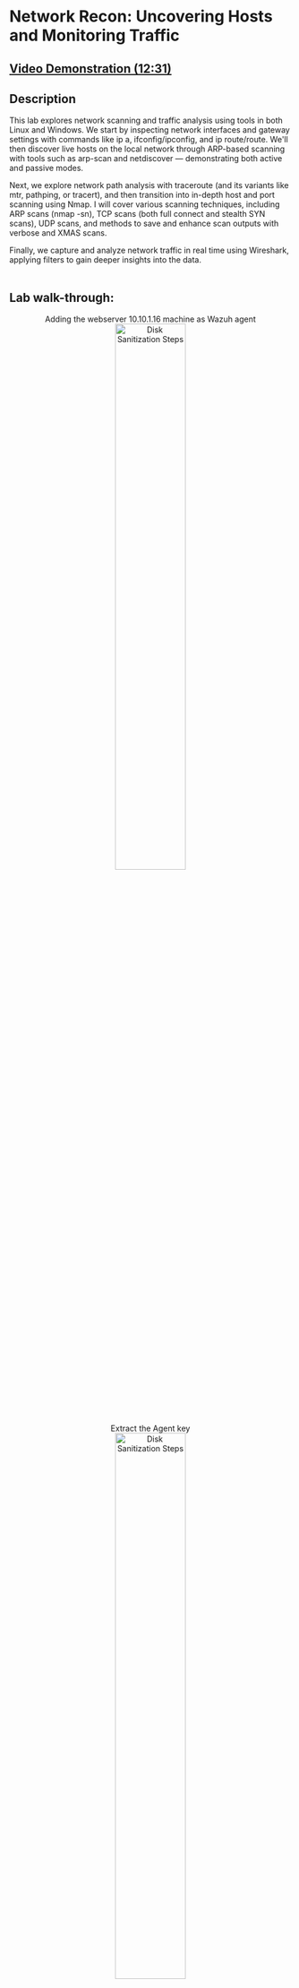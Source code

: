 <h1>Network Recon: Uncovering Hosts and Monitoring Traffic</h1>

 ## [Video Demonstration (12:31)](https://drive.google.com/file/d/1bmvQORkCRQJLOKtMBQEgJbIlThoKNk2l/view?usp=sharing)

<h2>Description</h2>

This lab explores network scanning and traffic analysis using tools in both Linux and Windows. We start by inspecting network interfaces and gateway settings with commands like ip a, ifconfig/ipconfig, and ip route/route. We'll then discover live hosts on the local network through ARP-based scanning with tools such as arp-scan and netdiscover — demonstrating both active and passive modes.

Next, we explore network path analysis with traceroute (and its variants like mtr, pathping, or tracert), and then transition into in-depth host and port scanning using Nmap. I will cover various scanning techniques, including ARP scans (nmap -sn), TCP scans (both full connect and stealth SYN scans), UDP scans, and methods to save and enhance scan outputs with verbose and XMAS scans.

Finally, we capture and analyze network traffic in real time using Wireshark, applying filters to gain deeper insights into the data.<br />
<br />

<h2>Lab walk-through:</h2>

<p align="center">Adding the webserver 10.10.1.16 machine as Wazuh agent
<br/>
<img src="https://i.imgur.com/55MK1xc.png" height="50%" width="50%" alt="Disk Sanitization Steps"/>
<br />
<p align="center">Extract the Agent key
<br/>
<img src="https://i.imgur.com/NvH0Kal.png" height="50%" width="50%" alt="Disk Sanitization Steps"/>
<br />
<br />
<p align="center">creating key.txt file that will contain the Agent key. 
<br/>
<img src="https://i.imgur.com/GMSAjNg.png" height="50%" width="50%" alt="Disk Sanitization Steps"/>
<br />
<br />
<p align="center">Copying the key.txt file into the shared folder on 10.10.1.16
<br/>
<img src="https://i.imgur.com/bsYP7lI.png" height="50%" width="50%" alt="Disk Sanitization Steps"/>
<br />
<br />
<p align="center">Configuring the firewall to communicate with the agent
<br/>
<img src="https://i.imgur.com/TSrTMic.png" height="50%" width="50%" alt="Disk Sanitization Steps"/>
<br />
<br />

<p align="center">Installing Wazuh agent on WebServer machine
<br/>
<img src="https://i.imgur.com/iRfQUMu.png" height="50%" width="50%" alt="Disk Sanitization Steps"/>
<br />
<br />
<p align="center">Restarting Wazuh
<br/>
<img src="https://i.imgur.com/Oo8DdvY.png" height="50%" width="50%" alt="Disk Sanitization Steps"/>
<br />
<br />
<p align="center">Verifying that the agent is active
<br/>
<img src="https://i.imgur.com/yMh3Hyy.png" height="50%" width="50%" alt="Disk Sanitization Steps"/>
<br />
<br />
<p align="center">Performing brute-forece attack via RDP on WebServer 10.10.1.16 using hydra
<br/>
<img src="https://i.imgur.com/jO3iBMC.png" height="50%" width="50%" alt="Disk Sanitization Steps"/>
<br />
<br />
<p align="center">We can observe the alert for Dst IP 10.10.1.16.
<br/>
<img src="https://i.imgur.com/f0e8aHo.png" height="50%" width="50%" alt="Disk Sanitization Steps"/>
<br />
<br />
